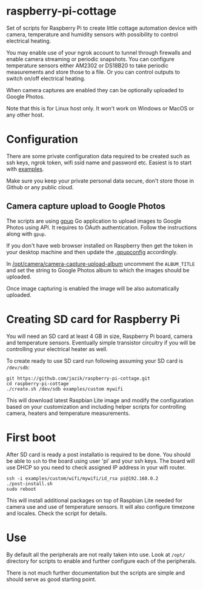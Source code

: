 # raspberry-pi-cottage

Set of scripts for Raspberry Pi to create little cottage automation device
with camera, temperature and humidity sensors with possibility to control
electrical heating.

You may enable use of your ngrok account to tunnel through firewalls
and enable camera streaming or periodic snapshots. You can configure
temperature sensors either AM2302 or DS18B20 to take periodic measurements
and store those to a file. Or you can control outputs to switch on/off
electrical heating.

When camera captures are enabled they can be optionally uploaded to
Google Photos.

Note that this is for Linux host only. It won't work on Windows or MacOS
or any other host.

# Configuration

There are some private configuration data required to be created such
as ssh keys, ngrok token, wifi ssid name and password etc. Easiest is
to start with [examples](examples).

Make sure you keep your private personal data secure, don't store those
in Github or any public cloud.

## Camera capture upload to Google Photos

The scripts are using [gpup](https://github.com/int128/gpup) Go application
to upload images to Google Photos using API. It requires to OAuth authentication.
Follow the instructions along with `gpup`.

If you don't have web browser installed on Raspberry then get the token
in your desktop machine and then update the [.gpupconfig](examples/custom/.gpupconfig)
accordingly.

In [/opt/camera/camera-capture-upload-album](camera/camera-capture-upload-album)
uncomment the `ALBUM_TITLE` and set the string to Google Photos album to which
the images should be uploaded.

Once image capturing is enabled the image will be also automatically uploaded.

# Creating SD card for Raspberry Pi

You will need an SD card at least 4 GB in size, Raspberry Pi board,
camera and temperature sensors. Eventually simple transistor circuitry
if you will be controlling your electrical heater as well.

To create ready to use SD card run following assuming your SD card
is `/dev/sdb`:

```
git https://github.com/jazik/raspberry-pi-cottage.git
cd raspberry-pi-cottage
./create.sh /dev/sdb examples/custom mywifi
```

This will download latest Raspbian Lite image and modify the configuration
based on your customization and including helper scripts for controlling
camera, heaters and temperature measurements.

# First boot

After SD card is ready a post installatio is required to be done. You should
be able to `ssh` to the board using user 'pi' and your ssh keys. The board
will use DHCP so you need to check assigned IP address in your wifi router.

```
ssh -i examples/custom/wifi/mywifi/id_rsa pi@192.168.0.2
./post-install.sh
sudo reboot
```

This will install additional packages on top of Raspbian Lite needed for
camera use and use of temperature sensors. It will also configure timezone
and locales. Check the script for details.

# Use

By default all the peripherals are not really taken into use. Look at
`/opt/` directory for scripts to enable and further configure each of
the peripherals.

There is not much further documentation but the scripts are simple and should
serve as good starting point.
